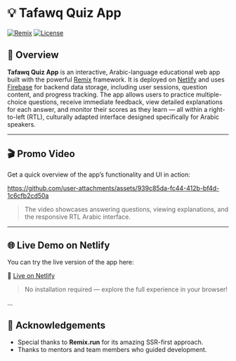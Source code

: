 # 💡 Tafawq Quiz App

[![Remix](https://img.shields.io/badge/Built%20with-Remix-blueviolet?logo=remix&logoColor=white)](https://remix.run/)
[![License](https://img.shields.io/badge/License-MIT-brightgreen)](#license)

## 🧠 Overview

**Tafawq Quiz App** is an interactive, Arabic-language educational web app built with the powerful [Remix](https://remix.run/) framework. It is deployed on [Netlify](https://www.netlify.com/) and uses [Firebase](https://firebase.google.com/) for backend data storage, including user sessions, question content, and progress tracking. The app allows users to practice multiple-choice questions, receive immediate feedback, view detailed explanations for each answer, and monitor their scores as they learn — all within a right-to-left (RTL), culturally adapted interface designed specifically for Arabic speakers.

---

## 🎬 Promo Video

Get a quick overview of the app’s functionality and UI in action:


https://github.com/user-attachments/assets/939c85da-fc44-412b-bf4d-1c6cfb2cd50a


> The video showcases answering questions, viewing explanations, and the responsive RTL Arabic interface.

---

## 🌐 Live Demo on Netlify

You can try the live version of the app here:

🚀 [Live on Netlify](https://tafawq-quiz-app.netlify.app/)

> No installation required — explore the full experience in your browser!


...

## 🙌 Acknowledgements

- Special thanks to **Remix.run** for its amazing SSR-first approach.
- Thanks to mentors and team members who guided development.
